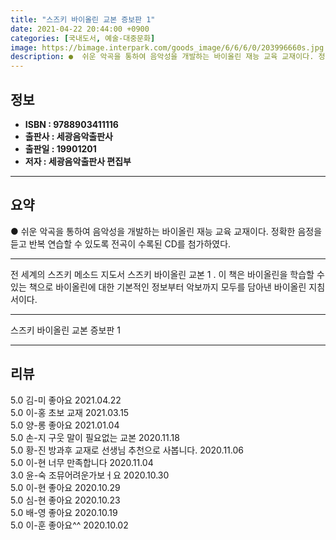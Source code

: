 ```yaml
---
title: "스즈키 바이올린 교본 증보판 1"
date: 2021-04-22 20:44:00 +0900
categories: [국내도서, 예술-대중문화]
image: https://bimage.interpark.com/goods_image/6/6/6/0/203996660s.jpg
description: ●  쉬운 악곡을 통하여 음악성을 개발하는 바이올린 재능 교육 교재이다. 정확한 음정을 듣고 반복 연습할 수 있도록 전곡이 수록된 CD를 첨가하였다.
---
```


## **정보**

- **ISBN : 9788903411116**
- **출판사 : 세광음악출판사**
- **출판일 : 19901201**
- **저자 : 세광음악출판사 편집부**

------



## **요약**

●  쉬운 악곡을 통하여 음악성을 개발하는 바이올린 재능 교육 교재이다. 정확한 음정을 듣고 반복 연습할 수 있도록 전곡이 수록된 CD를 첨가하였다.

------

전 세계의 스즈키 메소드 지도서  스즈키 바이올린 교본 1 . 이 책은 바이올린을 학습할 수 있는 책으로 바이올린에 대한 기본적인 정보부터 악보까지 모두를 담아낸 바이올린 지침서이다.

------


스즈키 바이올린 교본 증보판 1 

------


## **리뷰** 

5.0 김-미 좋아요 2021.04.22 <br/>5.0 이-홍 초보 교재 2021.03.15 <br/>5.0 양-롱 좋아요 2021.01.04 <br/>5.0 손-지 구웃 말이 필요없는 교본 2020.11.18 <br/>5.0 황-진 방과후 교재로 선생님 추천으로 사봅니다. 2020.11.06 <br/>5.0 이-현 너무 만족합니다 2020.11.04 <br/>3.0 윤-숙 조뮤어려운가보ㅓ요 2020.10.30 <br/>5.0 이-현 좋아요 2020.10.29 <br/>5.0 심-현 좋아요 2020.10.23 <br/>5.0 배-영 좋아요 2020.10.19 <br/>5.0 이-훈 좋아요^^ 2020.10.02 <br/>